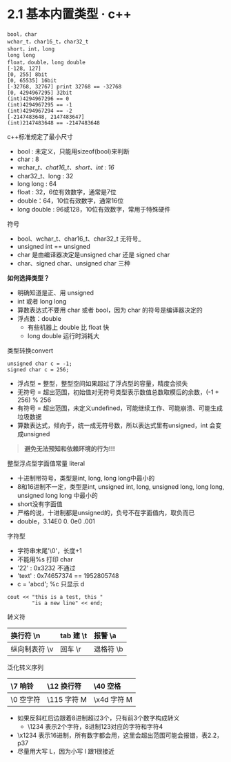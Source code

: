 
# 2.1 基本内置类型 · c++

```text
bool，char
wchar_t，char16_t，char32_t
short，int，long
long long
float，double，long double
[-128, 127]
[0, 255] 8bit
[0, 65535] 16bit
[-32768, 32767] print 32768 == -32768
[0, 4294967295] 32bit
(int)4294967296 == 0
(int)4294967295 == -1
(int)4294967294 == -2
[-2147483648, 2147483647]
(int)2147483648 == -2147483648
```

c++标准规定了最小尺寸

* bool : 未定义，只能用sizeof\(bool\)来判断
* char : 8
* wchar\__t、chat16\_t、short、int : 16_
* char32\_t、long : 32
* long long : 64
* float : 32，6位有效数字，通常是7位
* double：64，10位有效数字，通常16位
* long double : 96或128，10位有效数字，常用于特殊硬件

符号

* bool、wchar_t、char16\_t、char32\_t 无符号_
* unsigned int == unsigned
* char 是由编译器决定是unsigned char 还是 signed char
* char、signed char、unsigned char 三种

**如何选择类型？**

* 明确知道是正、用 unsigned
* int 或者 long long
* 算数表达式不要用 char 或者 bool，因为 char 的符号是编译器决定的
* 浮点数：double
  * 有些机器上 double 比 float 快
  * long double 运行时消耗大

类型转换convert

```text
unsigned char c = -1; 
signed char c = 256; 
```

* 浮点型 = 整型，整型空间如果超过了浮点型的容量，精度会损失
* 无符号 = 超出范围，初始值对无符号类型表示数值总数取模后的余数，\(-1 + 256\) % 256
* 有符号 = 超出范围，未定义undefined，可能继续工作、可能崩溃、可能生成垃圾数据
* 算数表达式，倾向于，统一成无符号数，所以表达式里有unsigned，int 会变成unsigned

> **避免无法预知和依赖环境的行为!!!**

整型浮点型字面值常量 literal

* 十进制带符号，类型是int, long, long long中最小的
* 8和16进制不一定，类型是int, unsigned int, long, unsigned long, long long, unsigned long long 中最小的
* short没有字面值
* 严格的说，十进制都是unsigned的，负号不在字面值内，取负而已
* double，3.14E0 0. 0e0 .001

字符型

* 字符串末尾'\0'，长度+1
* 不能用%s 打印 char
* '22' : 0x3232 不通过
* 'text' : 0x74657374 == 1952805748
* c = 'abcd'; %c 只显示 d

```text
cout << "this is a test, this "
        "is a new line" << end; 
```

转义符

| 换行符 \n | tab 建 \t | 报警 \a |
| :--- | :--- | :--- |
| 纵向制表符 \v | 回车 \r | 退格符 \b |

泛化转义序列

| \7 响铃 | \12 换行符 | \40 空格 |
| :--- | :--- | :--- |
| \0 空字符 | \115 字符 M | \x4d 字符 M |

* 如果反斜杠后边跟着8进制超过3个，只有前3个数字构成转义
  * \1234 表示2个字符，8进制123对应的字符和字符4
* \x1234 表示16进制，所有数字都会用，这里会超出范围可能会报错，表2.2，p37
* 尽量用大写 L，因为小写 l 跟1很接近

